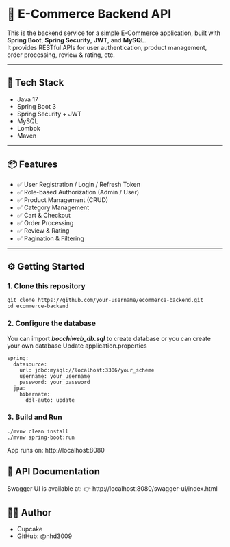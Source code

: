 # 🛒 E-Commerce Backend API

This is the backend service for a simple E-Commerce application, built with **Spring Boot**, **Spring Security**, **JWT**, and **MySQL**.  
It provides RESTful APIs for user authentication, product management, order processing, review & rating, etc.

---

## 🚀 Tech Stack

- Java 17
- Spring Boot 3
- Spring Security + JWT
- MySQL
- Lombok
- Maven

---

## 📦 Features

- ✅ User Registration / Login / Refresh Token
- ✅ Role-based Authorization (Admin / User)
- ✅ Product Management (CRUD)
- ✅ Category Management
- ✅ Cart & Checkout
- ✅ Order Processing
- ✅ Review & Rating
- ✅ Pagination & Filtering

---
## ⚙️ Getting Started

### 1. Clone this repository

```
git clone https://github.com/your-username/ecommerce-backend.git
cd ecommerce-backend
```
### 2. Configure the database 
You can import ***bocchiweb_db.sql*** to create database or you can create your own database
Update application.properties
```
spring:
  datasource:
    url: jdbc:mysql://localhost:3306/your_scheme
    username: your_username
    password: your_password
  jpa:
    hibernate:
      ddl-auto: update
```
### 3. Build and Run
```
./mvnw clean install
./mvnw spring-boot:run
```
App runs on: http://localhost:8080

## 📖 API Documentation
Swagger UI is available at:
👉 http://localhost:8080/swagger-ui/index.html

## 👨‍💻 Author
- Cupcake
- GitHub: @nhd3009


